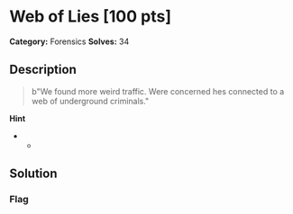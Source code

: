 # Web of Lies [100 pts]

**Category:** Forensics
**Solves:** 34

## Description
>b"We found more weird traffic. Were concerned hes connected to a web of underground criminals."

**Hint**
* -

## Solution

### Flag

